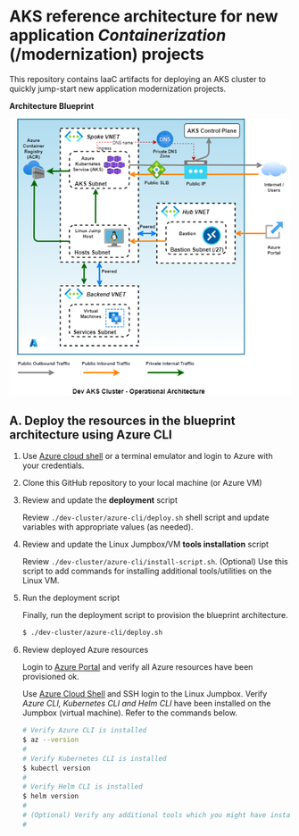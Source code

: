 #  AKS reference architecture for new application *Containerization* (/modernization) projects
This repository contains IaaC artifacts for deploying an AKS cluster to quickly jump-start new application modernization projects.

**Architecture Blueprint**

![alt tag](./images/dev-aks-cluster.PNG)

## A. Deploy the resources in the blueprint architecture using Azure CLI

1. Use [Azure cloud shell](https://shell.azure.com) or a terminal emulator and login to Azure with your credentials.

2. Clone this GitHub repository to your local machine (or Azure VM)

3. Review and update the **deployment** script

   Review `./dev-cluster/azure-cli/deploy.sh` shell script and update variables with appropriate values (as needed).

4. Review and update the Linux Jumpbox/VM **tools installation** script

   Review `./dev-cluster/azure-cli/install-script.sh`. (Optional) Use this script to add commands for installing additional tools/utilities on the Linux VM.

4. Run the deployment script

   Finally, run the deployment script to provision the blueprint architecture.

   ```bash
   $ ./dev-cluster/azure-cli/deploy.sh
   ```

5. Review deployed Azure resources

   Login to [Azure Portal](https://portal.azure.com) and verify all Azure resources have been provisioned ok.

   Use [Azure Cloud Shell](https://shell.azure.com) and SSH login to the Linux Jumpbox. Verify *Azure CLI, Kubernetes CLI and Helm CLI* have been installed on the Jumpbox (virtual machine).  Refer to the commands below.

   ```bash
   # Verify Azure CLI is installed
   $ az --version
   #
   # Verify Kubernetes CLI is installed
   $ kubectl version
   #
   # Verify Helm CLI is installed
   $ helm version
   #
   # (Optional) Verify any additional tools which you might have installed ...
   #
   ```
